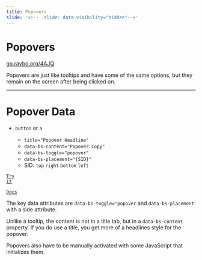 ```yaml
---
title: Popovers
slide: '<!-- .slide: data-visibility="hidden"-->'
---
```


<!-- .slide: data-state="layout-title" class="bg-dark"-->

# Popovers

<div class="slide-link"><a href="https://go.raybo.org/4AJQ"><i class="fab fa-slideshare"></i> go.raybo.org/4AJQ</a></div>

> >

Popovers are just like tooltips and have some of the same options, but they remain on the screen after being clicked on.

---

<!-- .slide: data-state="layout-code-list" -->

# Popover Data

- `button` or `a`

  - `title="Popover Headline"`
  - `data-bs-content="Popover Copy"`
  - `data-bs-toggle="popover"`
  - `data-bs-placement="{SID}"`
  - SID: `top` `right` `bottom` `left`

<a href="https://codepen.io/planetoftheweb/pen/abpRrpV?editors=1010" target="_blank"><code class="code-royal">Try it</code></a>

<a href="https://getbootstrap.com/docs/5.0/components/popovers/#options" target="_blank"><code class="code-danger">Docs</code></a>

> >

The key data attributes are `data-bs-toggle="popover` and `data-bs-placement` with a side attribute.

Unlike a tooltip, the content is not in a title tab, but in a `data-bs-content` property. If you do use a title, you get more of a headlines style for the popover.

Popovers also have to be manually activated with some JavaScript that initializes them.
